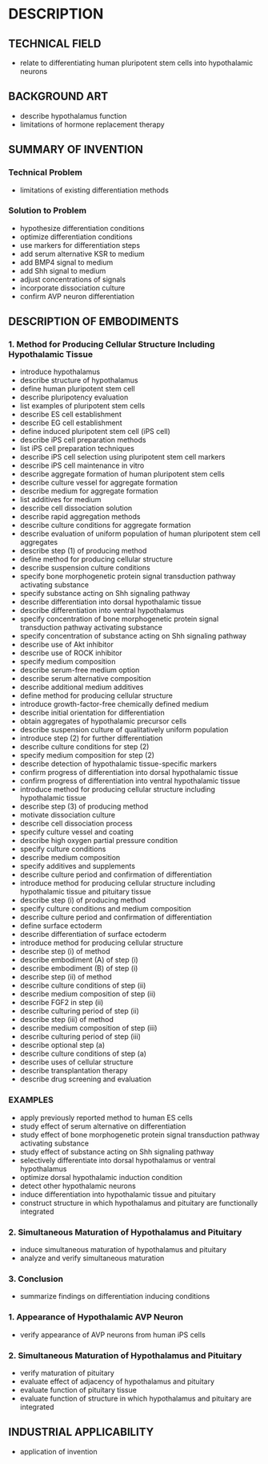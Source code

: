 # DESCRIPTION

## TECHNICAL FIELD

- relate to differentiating human pluripotent stem cells into hypothalamic neurons

## BACKGROUND ART

- describe hypothalamus function
- limitations of hormone replacement therapy

## SUMMARY OF INVENTION

### Technical Problem

- limitations of existing differentiation methods

### Solution to Problem

- hypothesize differentiation conditions
- optimize differentiation conditions
- use markers for differentiation steps
- add serum alternative KSR to medium
- add BMP4 signal to medium
- add Shh signal to medium
- adjust concentrations of signals
- incorporate dissociation culture
- confirm AVP neuron differentiation

## DESCRIPTION OF EMBODIMENTS

### 1. Method for Producing Cellular Structure Including Hypothalamic Tissue

- introduce hypothalamus
- describe structure of hypothalamus
- define human pluripotent stem cell
- describe pluripotency evaluation
- list examples of pluripotent stem cells
- describe ES cell establishment
- describe EG cell establishment
- define induced pluripotent stem cell (iPS cell)
- describe iPS cell preparation methods
- list iPS cell preparation techniques
- describe iPS cell selection using pluripotent stem cell markers
- describe iPS cell maintenance in vitro
- describe aggregate formation of human pluripotent stem cells
- describe culture vessel for aggregate formation
- describe medium for aggregate formation
- list additives for medium
- describe cell dissociation solution
- describe rapid aggregation methods
- describe culture conditions for aggregate formation
- describe evaluation of uniform population of human pluripotent stem cell aggregates
- describe step (1) of producing method
- define method for producing cellular structure
- describe suspension culture conditions
- specify bone morphogenetic protein signal transduction pathway activating substance
- specify substance acting on Shh signaling pathway
- describe differentiation into dorsal hypothalamic tissue
- describe differentiation into ventral hypothalamus
- specify concentration of bone morphogenetic protein signal transduction pathway activating substance
- specify concentration of substance acting on Shh signaling pathway
- describe use of Akt inhibitor
- describe use of ROCK inhibitor
- specify medium composition
- describe serum-free medium option
- describe serum alternative composition
- describe additional medium additives
- define method for producing cellular structure
- introduce growth-factor-free chemically defined medium
- describe initial orientation for differentiation
- obtain aggregates of hypothalamic precursor cells
- describe suspension culture of qualitatively uniform population
- introduce step (2) for further differentiation
- describe culture conditions for step (2)
- specify medium composition for step (2)
- describe detection of hypothalamic tissue-specific markers
- confirm progress of differentiation into dorsal hypothalamic tissue
- confirm progress of differentiation into ventral hypothalamic tissue
- introduce method for producing cellular structure including hypothalamic tissue
- describe step (3) of producing method
- motivate dissociation culture
- describe cell dissociation process
- specify culture vessel and coating
- describe high oxygen partial pressure condition
- specify culture conditions
- describe medium composition
- specify additives and supplements
- describe culture period and confirmation of differentiation
- introduce method for producing cellular structure including hypothalamic tissue and pituitary tissue
- describe step (i) of producing method
- specify culture conditions and medium composition
- describe culture period and confirmation of differentiation
- define surface ectoderm
- describe differentiation of surface ectoderm
- introduce method for producing cellular structure
- describe step (i) of method
- describe embodiment (A) of step (i)
- describe embodiment (B) of step (i)
- describe step (ii) of method
- describe culture conditions of step (ii)
- describe medium composition of step (ii)
- describe FGF2 in step (ii)
- describe culturing period of step (ii)
- describe step (iii) of method
- describe medium composition of step (iii)
- describe culturing period of step (iii)
- describe optional step (a)
- describe culture conditions of step (a)
- describe uses of cellular structure
- describe transplantation therapy
- describe drug screening and evaluation

### EXAMPLES

- apply previously reported method to human ES cells
- study effect of serum alternative on differentiation
- study effect of bone morphogenetic protein signal transduction pathway activating substance
- study effect of substance acting on Shh signaling pathway
- selectively differentiate into dorsal hypothalamus or ventral hypothalamus
- optimize dorsal hypothalamic induction condition
- detect other hypothalamic neurons
- induce differentiation into hypothalamic tissue and pituitary
- construct structure in which hypothalamus and pituitary are functionally integrated

### 2. Simultaneous Maturation of Hypothalamus and Pituitary

- induce simultaneous maturation of hypothalamus and pituitary
- analyze and verify simultaneous maturation

### 3. Conclusion

- summarize findings on differentiation inducing conditions

### 1. Appearance of Hypothalamic AVP Neuron

- verify appearance of AVP neurons from human iPS cells

### 2. Simultaneous Maturation of Hypothalamus and Pituitary

- verify maturation of pituitary
- evaluate effect of adjacency of hypothalamus and pituitary
- evaluate function of pituitary tissue
- evaluate function of structure in which hypothalamus and pituitary are integrated

## INDUSTRIAL APPLICABILITY

- application of invention

